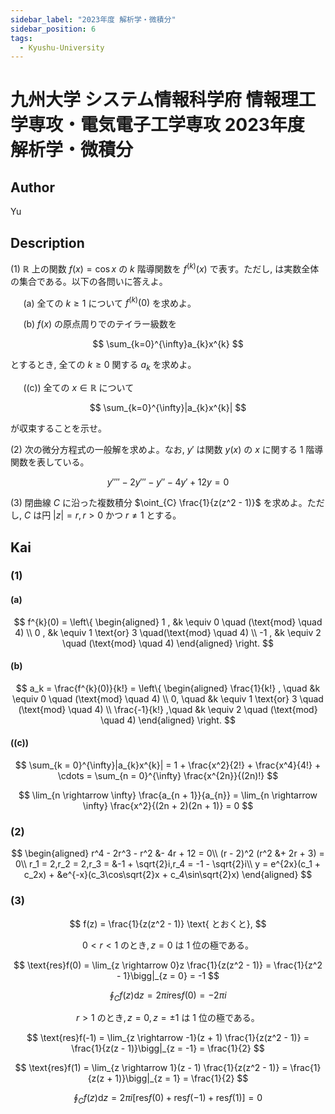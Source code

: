 ```yaml
---
sidebar_label: "2023年度 解析学・微積分"
sidebar_position: 6
tags:
  - Kyushu-University
---
```

# 九州大学 システム情報科学府 情報理工学専攻・電気電子工学専攻 2023年度 解析学・微積分

## **Author**
Yu

## **Description**
(1) $\mathbb{{R}}$ 上の関数 $f(x) = \cos x$ の $k$ 階導関数を $f^{(k)}(x)$ で表す。ただし, は実数全体の集合である。以下の各問いに答えよ。

$\quad$ (a) 全ての $k \ge 1$ について $f^{(k)}(0)$ を求めよ。

$\quad$ (b) $f(x)$ の原点周りでのテイラー級数を

$$
\sum_{k=0}^{\infty}a_{k}x^{k}
$$

とするとき, 全ての $k \ge 0$ 関する $a_k$ を求めよ。

$\quad$ (\(c\)) 全ての $x \in \mathbb{R}$ について

$$
\sum_{k=0}^{\infty}|a_{k}x^{k}|
$$

が収束することを示せ。

(2) 次の微分方程式の一般解を求めよ。なお, $y'$ は関数 $y(x)$ の $x$ に関する $1$ 階導関数を表している。

$$
y'''' - 2y''' - y'' - 4y' + 12y = 0
$$

(3) 閉曲線 $C$ に沿った複数積分 $\oint_{C} \frac{1}{z(z^2 - 1)}$ を求めよ。ただし, $C$ は円 $|z| = r,r > 0$ かつ $r \neq 1$ とする。

## **Kai** 
### (1)
#### (a)

$$
f^{k}(0) = 
\left\{
\begin{aligned}
1 , &k \equiv 0 \quad (\text{mod} \quad 4) \\
0 , &k \equiv 1 \text{or} 3 \quad(\text{mod} \quad 4) \\
-1 , &k \equiv 2 \quad (\text{mod} \quad 4) 
\end{aligned}
\right.
$$

#### (b)

$$
a_k = \frac{f^{k}(0)}{k!} = 
\left\{
\begin{aligned}
\frac{1}{k!} , \quad &k \equiv 0 \quad (\text{mod} \quad 4) \\
0, \quad &k \equiv 1 \text{or} 3 \quad (\text{mod} \quad 4) \\
\frac{-1}{k!} ,\quad &k \equiv 2 \quad (\text{mod} \quad 4)
\end{aligned}
\right.
$$

#### (\(c\))

$$
\sum_{k = 0}^{\infty}|a_{k}x^{k}| = 1 + \frac{x^2}{2!} + \frac{x^4}{4!} + \cdots = \sum_{n = 0}^{\infty} \frac{x^{2n}}{(2n)!}
$$

$$
\lim_{n \rightarrow \infty} \frac{a_{n + 1}}{a_{n}} = \lim_{n \rightarrow \infty} \frac{x^2}{(2n + 2)(2n + 1)} = 0
$$

### (2)

$$
\begin{aligned}
r^4 - 2r^3 - r^2 &- 4r + 12 = 0\\
(r - 2)^2 (r^2 &+ 2r + 3) = 0\\
r_1 = 2,r_2 = 2,r_3 = &-1 + \sqrt{2}i,r_4 = -1 - \sqrt{2}i\\
y = e^{2x}(c_1 + c_2x) + &e^{-x}(c_3\cos\sqrt{2}x + c_4\sin\sqrt{2}x)
\end{aligned}
$$

### (3)

$$
f(z) = \frac{1}{z(z^2 - 1)} \text{ とおくと},
$$

$$
0 < r < 1\text{ のとき}, z = 0\text{ は }1\text{ 位の極である。}
$$

$$
\text{res}f(0) = \lim_{z \rightarrow 0}z \frac{1}{z(z^2 - 1)} = \frac{1}{z^2 - 1}\bigg|_{z = 0} = -1
$$

$$
\oint_{C}f(z)\text{d}z = 2\pi i\text{res}f(0) = -2\pi i
$$

$$
r > 1\text{ のとき}, z = 0,z = \pm 1 \text{ は }1\text{ 位の極である。}
$$

$$
\text{res}f(-1) = \lim_{z \rightarrow -1}(z + 1) \frac{1}{z(z^2 - 1)} = \frac{1}{z(z - 1)}\bigg|_{z = -1} = \frac{1}{2}
$$

$$
\text{res}f(1) = \lim_{z \rightarrow 1}(z - 1) \frac{1}{z(z^2 - 1)} = \frac{1}{z(z + 1)}\bigg|_{z = 1} = \frac{1}{2}
$$

$$
\oint_{C}f(z)\text{d}z = 2\pi i [\text{res}f(0) + \text{res}f(-1) + \text{res}f(1)] = 0
$$
